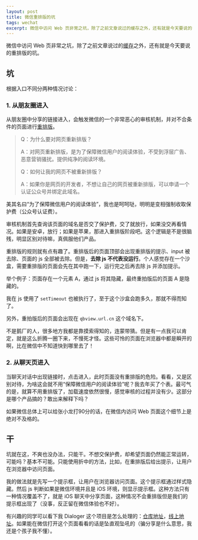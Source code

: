 ```yaml
---
layout: post
title: 微信重排版的坑
tags: wechat
excerpt: 微信中访问 Web 页非常之坑，除了之前文章说过的缓存之外，还有就是今天要说的重排版的坑。
---
```


微信中访问 Web 页非常之坑，除了之前文章说过的[缓存](http://blog.wangdagen.com/coding/2015/07/28/guide-of-wechat-webview-development.html#page)之外，还有就是今天要说的重排版的坑。

## 坑

根据入口不同分两种情况讨论：

### 1. 从朋友圈进入

从朋友圈中分享的链接进入，会触发微信的一个非常恶心的审核机制，并对不合条件的页面进行[重排版](https://kf.qq.com/touch/wxappfaq/120813euEJVf150310mQveuy.html?scene_id=kf340&pass_ticket=BoK1sjCcy8ST3jcjglVNKSxx9U92Do28PIIE7igShE3AXotofIrjDM0vNx66mTG3)。

> Q：为什么要对网页重新排版？
> 
> A：对网页重新排版，是为了保障微信用户的阅读体验，不受到浮层广告、恶意营销骚扰。提供纯净的阅读环境。
> 
> Q：如何让我的网页不被重新排版？
> 
> A：如果你是网页的开发者，不想让自己的网页被重新排版，可以申请一个认证公众号并绑定此域名。

美其名曰“为了保障微信用户的阅读体验”，我也是呵呵哒，明明是变相强制收取保护费（公众号认证费）。

审核机制首先查询该页面的域名是否交了保护费，交了就放行，如果没交再看情况。如果是安卓，放行；如果是苹果，那进入重排版阶段吧。这个逻辑是不是很脑残，明显区别对待嘛，真佩服他们产品。

重排版的规则就有点有趣了。重排版后的页面顶部会出现重排版的提示、input 被去除、页面的 js 全部被去除。但是，**去除 js 不代表没运行**。个人感觉存在一个沙盒，需要重排版的页面会先在其中跑一下，运行完之后再去除 js 并添加提示。

举个例子：页面存在一个元素 A，通过 js 将其隐藏，最终重拍版后的页面 A 是隐藏的。

我在 js 使用了 `setTimeout` 也被执行了，至于这个沙盒会跑多久，那就不得而知了。

另外，重拍版后的页面会出现在 `qbview.url.cn` 这个域名下。

不是鹅厂的人，很多地方我都是靠摸索得知的，连蒙带猜。但是有一点我可以肯定，就是这么折腾一圈下来，不慢死才怪。这些可怜的页面在浏览器中都是瞬开的啊，比在微信中不知道快到哪里去了！

### 2. 从聊天页进入

当聊天对话中出现链接时，点击进入，此时页面没有重排版的危险。看看，又是区别对待，为啥这会就不用“保障微信用户的阅读体验”呢？我去年买了个表。最可气的是，就算不用重排版了，加载速度依然很慢，感觉审核的过程并没有少。这部分是哪个产品搞的？敢出来解释下吗？

如果微信总体上可以给张小龙打90分的话，在微信内访问 Web 页面这个细节上是绝对不及格的。

## 干

坑就在这，不爽也没办法，只能干。不想交保护费，却希望页面仍然能正常运转，可能吗？基本不可能。只能使用折中的方法，比如，在重排版后给出提示，让用户在浏览器中访问页面。

我的做法就是先写一个提示框，让用户在浏览器访问页面。这个提示框通过样式隐藏。然后 js 判断如果是微信环境并且是 iOS 环境，则显示提示框。这种方法只有一种情况覆盖不了，就是 iOS 聊天中分享页面，这种情况不会重排版但是我们的提示框出现了（没事，反正留在微信体验也不好）。

有兴趣的同学可以看下我 Dialoger 这个项目是怎么处理的：[仓库地址](https://github.com/dragonwong/dialoger)，[线上地址](http://wangdagen.com/dialoger/)。如果能在微信打开这个页面看看的话是坠直观坠吼的（骗分享是什么意思，我还是个孩子我不懂）。

